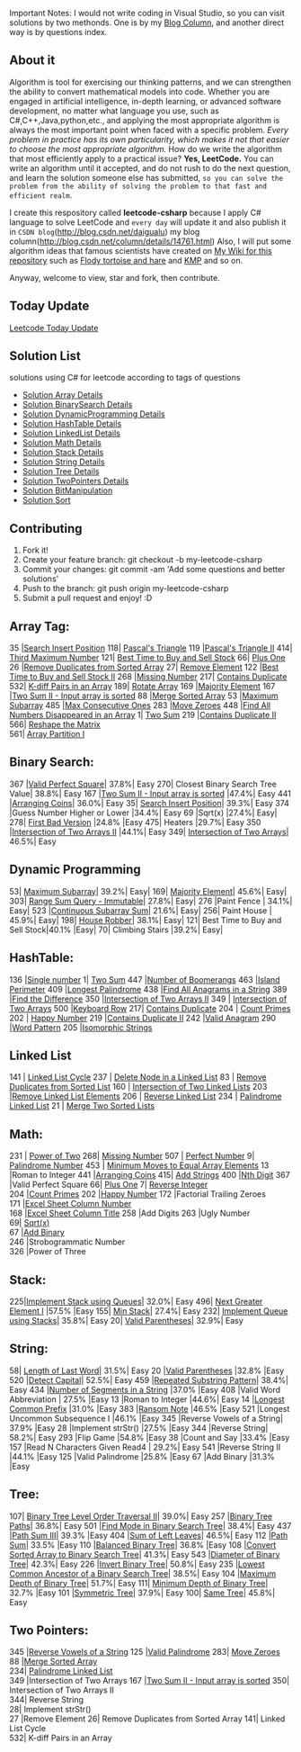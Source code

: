 Important Notes:
I would not write coding in Visual Studio, so you can visit solutions by two methonds. One is by my [Blog Column](http://blog.csdn.net/column/details/14761.html), and another direct way is by questions index.

## About it
Algorithm is tool for exercising our thinking patterns, and we can strengthen the ability to convert mathematical models into code. Whether you are engaged in artificial intelligence, in-depth learning, or advanced software development, no matter what language you use, such as C#,C++,Java,python,etc., and applying the most appropriate algorithm is always the most important point when faced with a specific problem. *Every problem in practice has its own particularity, which makes it not that easier to choose the most appropriate algorithm.* How do we write the algorithm that most efficiently apply to a practical issue? **Yes, LeetCode.** You can write an algorithm until it accepted, and do not rush to do the next question, and learn the solution someone else has submitted, `so you can solve the problem from the ability of solving the problem to that fast and efficient realm`. 

I create this respository called **leetcode-csharp** because I apply C# language to solve LeetCode and `every day` will update it and also publish it in `CSDN blog`(http://blog.csdn.net/daigualu) my blog column(http://blog.csdn.net/column/details/14761.html) Also, I will put some algorithm ideas that famous scientists have created on [My Wiki for this repository](https://github.com/jackzhenguo/leetcode-csharp/wiki) such as [Flody tortoise and hare](https://github.com/jackzhenguo/leetcode-csharp/wiki/Floyd's-Tortoise-and-Hare) and [KMP](https://github.com/jackzhenguo/leetcode-csharp/wiki/KMP-getNext) and so on. 

Anyway, welcome to view, star and fork, then contribute.

## Today Update
[Leetcode Today Update](/TodayUpdate.md)

## Solution List
solutions using C# for leetcode according to tags of questions
* [Solution Array Details](DetailsMd/DetailsArray.md)
* [Solution BinarySearch Details](DetailsMd/DetailsBinarySearch.md)
* [Solution DynamicProgramming Details](DetailsMd/DetailsDynamicProgramming.md)
* [Solution HashTable Details](DetailsMd/DetailsHashTable.md)
* [Solution LinkedList Details](DetailsMd/DetailsLinkedList.md)
* [Solution Math Details](DetailsMd/DetailsMath.md)
* [Solution Stack Details](DetailsMd/DetailsStack.md)
* [Solution String Details](DetailsMd/DetailsString.md)
* [Solution Tree Details](DetailsMd/DetailsTree.md)
* [Solution TwoPointers Details](DetailsMd/DetailsTwoPointers.md)
* [Solution BitManipulation](DetailsMd/DetailsBitManipulation.md)
* [Solution Sort](DetailsMd/DetailsSort.md)

## Contributing
1. Fork it!
2. Create your feature branch: git checkout -b my-leetcode-csharp
3. Commit your changes: git commit -am 'Add some questions and better solutions'
4. Push to the branch: git push origin my-leetcode-csharp
5. Submit a pull request and enjoy! :D

## Array Tag:
35	|[Search Insert Position](http://blog.csdn.net/daigualu/article/details/66995617)
118|	[Pascal's Triangle](http://blog.csdn.net/daigualu/article/details/67006388)
119	|[Pascal's Triangle II](http://blog.csdn.net/daigualu/article/details/67069088)
414|	[Third Maximum Number](http://blog.csdn.net/daigualu/article/details/68063481)
121|	[Best Time to Buy and Sell Stock](http://blog.csdn.net/daigualu/article/details/71038726)
66|	[Plus One](http://blog.csdn.net/daigualu/article/details/71056697)
26	|[Remove Duplicates from Sorted Array](http://blog.csdn.net/daigualu/article/details/71064545)
27|	[Remove Element](http://blog.csdn.net/daigualu/article/details/71104482)
122	|[Best Time to Buy and Sell Stock II](http://blog.csdn.net/daigualu/article/details/71104584)
268	|[Missing Number](http://blog.csdn.net/daigualu/article/details/69220202)
217|	[Contains Duplicate](http://blog.csdn.net/daigualu/article/details/71123673)
532|	[K-diff Pairs in an Array](http://blog.csdn.net/daigualu/article/details/71129806)
189|	[Rotate Array](http://blog.csdn.net/daigualu/article/details/71159419)
169	|[Majority Element](http://blog.csdn.net/daigualu/article/details/69937729)
167	|[Two Sum II - Input array is sorted](http://blog.csdn.net/daigualu/article/details/69787679)
88	|[Merge Sorted Array](http://blog.csdn.net/daigualu/article/details/69367334)
53	|[Maximum Subarray](http://blog.csdn.net/daigualu/article/details/69936974)
485	|[Max Consecutive Ones](http://blog.csdn.net/daigualu/article/details/71216338)
283	|[Move Zeroes](http://blog.csdn.net/daigualu/article/details/69329038)
448	|[Find All Numbers Disappeared in an Array](http://blog.csdn.net/daigualu/article/details/71168875)
1|	[Two Sum](http://blog.csdn.net/daigualu/article/details/68957096)
219	|[Contains Duplicate II](http://blog.csdn.net/daigualu/article/details/71166985)
566| [Reshape the Matrix](http://blog.csdn.net/daigualu/article/details/71275325)	
561| [Array Partition I](http://blog.csdn.net/daigualu/article/details/71273279)

## Binary Search:	
367	|[Valid Perfect Square](http://blog.csdn.net/daigualu/article/details/69787644)|	37.8%|	Easy
270|	Closest Binary Search Tree Value| 	38.8%|	Easy
167	|[Two Sum II - Input array is sorted](http://blog.csdn.net/daigualu/article/details/69787679)	|47.4%|	Easy
441	|[Arranging Coins](http://blog.csdn.net/daigualu/article/details/69788500)|	36.0%|	Easy
35|	[Search Insert Position](http://blog.csdn.net/daigualu/article/details/66995617)|	39.3%|	Easy
374	|Guess Number Higher or Lower	|34.4%|	Easy
69	|Sqrt(x)	|27.4%|	Easy|
278|	[First Bad Version](http://blog.csdn.net/daigualu/article/details/69802371)	|24.8%	|Easy
475|	Heaters	|29.7%|	Easy
350	|[Intersection of Two Arrays II](http://blog.csdn.net/daigualu/article/details/69666351)	|44.1%|	Easy
349|	[Intersection of Two Arrays](http://blog.csdn.net/daigualu/article/details/69666198)|	46.5%|	Easy

## Dynamic Programming
53|	[Maximum Subarray](http://blog.csdn.net/daigualu/article/details/69936974)|	39.2%|	Easy|
169|	[Majority Element](http://blog.csdn.net/daigualu/article/details/69937729)|	45.6%|	Easy|
	303|	[Range Sum Query - Immutable](http://blog.csdn.net/daigualu/article/details/69938986)|	27.8%|	Easy|
276	|Paint Fence |	34.1%|	Easy|
523	|[Continuous Subarray Sum](http://blog.csdn.net/daigualu/article/details/69941770)|	21.6%|	Easy|
256|	Paint House |	45.9%|	Easy|
198|	[House Robber](http://blog.csdn.net/daigualu/article/details/69946684)|	38.1%|	Easy|
121|	Best Time to Buy and Sell Stock|40.1%	|Easy|
70|	Climbing Stairs	|39.2%|	Easy|


## HashTable:
136	|[Single number](http://blog.csdn.net/daigualu/article/details/68921131)
1| [Two Sum](http://blog.csdn.net/daigualu/article/details/68957096)
447	|[Number of Boomerangs](http://blog.csdn.net/daigualu/article/details/68958818)
463	|[Island Perimeter](http://blog.csdn.net/daigualu/article/details/68959304) 
409	|[Longest Palindrome](http://blog.csdn.net/daigualu/article/details/69053267)
438	|[Find All Anagrams in a String](http://blog.csdn.net/daigualu/article/details/71339879)
389	|[Find the Difference](http://blog.csdn.net/daigualu/article/details/71450823)
350	|[Intersection of Two Arrays II](http://blog.csdn.net/daigualu/article/details/69666351)
349	|	[Intersection of Two Arrays](http://blog.csdn.net/daigualu/article/details/69666198)
500	|[Keyboard Row](http://blog.csdn.net/daigualu/article/details/71447614)
217|	[Contains Duplicate](http://blog.csdn.net/daigualu/article/details/71123673)
204	|	[Count Primes](http://blog.csdn.net/daigualu/article/details/71366483)
202	|	[Happy Number](http://blog.csdn.net/daigualu/article/details/71433906)
219	|[Contains Duplicate II](http://blog.csdn.net/daigualu/article/details/71166985)
242	|[Valid Anagram](http://blog.csdn.net/daigualu/article/details/71358552)
290	|[Word Pattern](http://blog.csdn.net/daigualu/article/details/71358552)
205	|[Isomorphic Strings](http://blog.csdn.net/daigualu/article/details/71357419)

## Linked List

141	|	[Linked List Cycle](http://blog.csdn.net/daigualu/article/details/69055927)
237	|		[Delete Node in a Linked List](http://blog.csdn.net/daigualu/article/details/69055991)
83	|		[Remove Duplicates from Sorted List](http://blog.csdn.net/daigualu/article/details/69093677)
160	|	[Intersection of Two Linked Lists](http://blog.csdn.net/daigualu/article/details/69526717)
203	|[Remove Linked List Elements](http://blog.csdn.net/daigualu/article/details/69389243)
206	|	[Reverse Linked List](http://blog.csdn.net/daigualu/article/details/69372119)
234	|	[Palindrome Linked List](http://blog.csdn.net/daigualu/article/details/69388513)
21	|		[Merge Two Sorted Lists](http://blog.csdn.net/daigualu/article/details/69565969)

## Math:
231	|	[Power of Two](http://blog.csdn.net/daigualu/article/details/69102931)
268|	[Missing Number](http://blog.csdn.net/daigualu/article/details/69220202)
507	|	[Perfect Number](http://blog.csdn.net/daigualu/article/details/69233798)
9|		[Palindrome Number](http://blog.csdn.net/daigualu/article/details/72717009)
453	|	[Minimum Moves to Equal Array Elements](http://blog.csdn.net/daigualu/article/details/72354061)
13	|Roman to Integer
441	|[Arranging Coins]()
415|	[Add Strings](http://blog.csdn.net/daigualu/article/details/72356377)
400	|[Nth Digit](http://blog.csdn.net/daigualu/article/details/72572244)
367	|Valid Perfect Square
66|	[Plus One](http://blog.csdn.net/daigualu/article/details/71056697)
7|	[Reverse Integer](http://blog.csdn.net/daigualu/article/details/72464418)	
204	|[Count Primes](http://blog.csdn.net/daigualu/article/details/71366483)
202	|[Happy Number](http://blog.csdn.net/daigualu/article/details/71433906)
172	|Factorial Trailing Zeroes	
171	|[Excel Sheet Column Number](http://blog.csdn.net/daigualu/article/details/72717145)	
168	|[Excel Sheet Column Title](http://blog.csdn.net/daigualu/article/details/72638706)	
258	|Add Digits	
263	|Ugly Number	
69|	[Sqrt(x)](http://blog.csdn.net/daigualu/article/details/72578272)	
67	|[Add Binary](http://blog.csdn.net/daigualu/article/details/72638937)	
246	|Strobogrammatic Number 	
326	|Power of Three	

## Stack:
225|[Implement Stack using Queues](http://blog.csdn.net/daigualu/article/details/70183272)|	32.0%|	Easy
496|	[Next Greater Element I](http://blog.csdn.net/daigualu/article/details/70185529)	|57.5%	|Easy
155|	[Min Stack](http://blog.csdn.net/daigualu/article/details/70185814)|	27.4%|	Easy
232|	[Implement Queue using Stacks](http://blog.csdn.net/daigualu/article/details/70186010)|	35.8%|	Easy
20|	[Valid Parentheses](http://blog.csdn.net/daigualu/article/details/69569622)|	32.9%|	Easy

## String:

58|	[Length of Last Word](http://blog.csdn.net/daigualu/article/details/69568460)|	31.5%|	Easy
20	|[Valid Parentheses](http://blog.csdn.net/daigualu/article/details/69569622)	|32.8%	|Easy
520	|[Detect Capital](http://blog.csdn.net/daigualu/article/details/69663210)|	52.5%|	Easy
459	|[Repeated Substring Pattern](http://blog.csdn.net/daigualu/article/details/69663545)|	38.4%|	Easy
434	|[Number of Segments in a String](http://blog.csdn.net/daigualu/article/details/69664369)	|37.0%	|Easy
408	|Valid Word Abbreviation |	27.5%	|Easy
13	|Roman to Integer	|44.6%|	Easy
14	|[Longest Common Prefix](http://blog.csdn.net/daigualu/article/details/69665015)	|31.0%	|Easy
383	|[Ransom Note](http://blog.csdn.net/daigualu/article/details/69665190)	|46.5%	|Easy
521	|Longest Uncommon Subsequence I	|46.1%	|Easy
345	|Reverse Vowels of a String|	37.9%	|Easy
28	|Implement strStr()	|27.5%	|Easy
344	|Reverse String|	58.2%|	Easy
293	|Flip Game 	|54.8%	|Easy
38	|Count and Say	|33.4%	|Easy
157	|Read N Characters Given Read4 |	29.2%|	Easy
541	|Reverse String II	|44.1%	|Easy
125	|Valid Palindrome	|25.8%	|Easy
67	|Add Binary	|31.3%	|Easy

## Tree:
107|	[Binary Tree Level Order Traversal II](http://blog.csdn.net/daigualu/article/details/70254459)|	39.0%|	Easy
257	|[Binary Tree Paths](http://blog.csdn.net/daigualu/article/details/70340125)|	36.8%|	Easy
501	|[Find Mode in Binary Search Tree](http://blog.csdn.net/daigualu/article/details/70341143)|	38.4%|	Easy
437	|[Path Sum III](http://blog.csdn.net/daigualu/article/details/70342773)|	39.3%	|Easy
404	|[Sum of Left Leaves](http://blog.csdn.net/daigualu/article/details/70482270)|	46.5%|	Easy
112	|[Path Sum](http://blog.csdn.net/daigualu/article/details/70482285)|	33.5%	|Easy
110	|[Balanced Binary Tree](http://blog.csdn.net/daigualu/article/details/70482667)|	36.8%	|Easy
108	|[Convert Sorted Array to Binary Search Tree](http://blog.csdn.net/daigualu/article/details/70485834)|	41.3%|	Easy
543	|[Diameter of Binary Tree](http://blog.csdn.net/daigualu/article/details/70491447)|	42.3%|	Easy
226	|[Invert Binary Tree](http://blog.csdn.net/daigualu/article/details/70536685)|	50.8%|	Easy
235	|[Lowest Common Ancestor of a Binary Search Tree](http://blog.csdn.net/daigualu/article/details/70539096)|	38.5%|	Easy
104	|[Maximum Depth of Binary Tree](http://blog.csdn.net/daigualu/article/details/70541420)|	51.7%|	Easy
111|	[Minimum Depth of Binary Tree](http://blog.csdn.net/daigualu/article/details/70543969)|	32.7%	|Easy
101	|[Symmetric Tree](http://blog.csdn.net/daigualu/article/details/70544774)|	37.9%|	Easy
100|	[Same Tree](http://blog.csdn.net/daigualu/article/details/70254478)|	45.8%|	Easy

## Two Pointers:
345	|[Reverse Vowels of a String](http://blog.csdn.net/daigualu/article/details/69257693)
125	|[Valid Palindrome](http://blog.csdn.net/daigualu/article/details/69265381)
283|	[Move Zeroes](http://blog.csdn.net/daigualu/article/details/69329038)	
88	|[Merge Sorted Array](http://blog.csdn.net/daigualu/article/details/69367334)	
234|	[Palindrome Linked List](http://blog.csdn.net/daigualu/article/details/69388513)	
349	|Intersection of Two Arrays	
167	|[Two Sum II - Input array is sorted](http://blog.csdn.net/daigualu/article/details/69787679)
350|	Intersection of Two Arrays II	
344|	Reverse String	
28|	Implement strStr()	
27	|Remove Element	
26|	Remove Duplicates from Sorted Array	
141|	Linked List Cycle	
532|	K-diff Pairs in an Array






